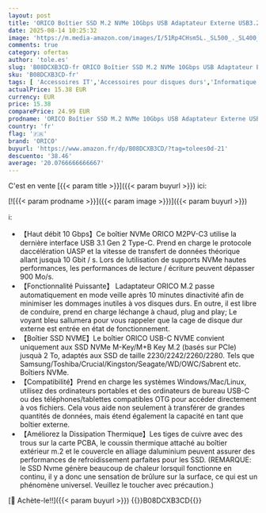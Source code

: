 ```yaml
---
layout: post
title: 'ORICO Boîtier SSD M.2 NVMe 10Gbps USB Adaptateur Externe USB3.2/ USB3.1 Gen2 USB-C Boîtier Disque Dur pour M.2 PCIe NVME M-Key 2230/2242/2260/2280 SSD  avec UASP - M2PV'
date: 2025-08-14 10:25:32
image: 'https://m.media-amazon.com/images/I/51Rp4CHsm5L._SL500_._SL400_.jpg'
comments: true
category: ofertas
author: 'tole.es'
slug: 'B08DCXB3CD-fr ORICO Boîtier SSD M.2 NVMe 10Gbps USB Adaptateur Externe...'
sku: 'B08DCXB3CD-fr'
tags: [ 'Accessoires IT','Accessoires pour disques durs','Informatique','Logements','orico','🇫🇷', ]
actualPrice: 15.38 EUR
currency: EUR
price: 15.38
comparePrice: 24.99 EUR
prodname: 'ORICO Boîtier SSD M.2 NVMe 10Gbps USB Adaptateur Externe USB3.2/ USB3.1 Gen2 USB-C Boîtier Disque Dur pour M.2 PCIe NVME M-Key 2230/2242/2260/2280 SSD  avec UASP - M2PV'
country: 'fr'
flag: '🇫🇷'
brand: 'ORICO'
buyurl: 'https://www.amazon.fr/dp/B08DCXB3CD/?tag=tolees0d-21'
descuento: '38.46'
average: '20.0766666666667'
---
```


C'est en vente [{{< param title >}}]({{< param buyurl >}}) ici:

[![{{< param prodname >}}]({{< param image >}})]({{< param buyurl >}})

ℹ️:

- 【Haut débit 10 Gbps】Ce boîtier NVMe ORICO M2PV-C3 utilise la dernière interface USB 3.1 Gen 2 Type-C. Prend en charge le protocole daccélération UASP et la vitesse de transfert de données théorique allant jusquà 10 Gbit / s. Lors de lutilisation de supports NVMe hautes performances, les performances de lecture / écriture peuvent dépasser 900 Mo/s.
- 【Fonctionnalité Puissante】 Ladaptateur ORICO M.2 passe automatiquement en mode veille après 10 minutes dinactivité afin de minimiser les dommages inutiles à vos disques durs. En outre, il est libre de conduire, prend en charge léchange à chaud, plug and play; Le voyant bleu sallumera pour vous rappeler que la cage de disque dur externe est entrée en état de fonctionnement.
- 【Boîtier SSD NVME】Le boîtier ORICO USB-C NVME convient uniquement aux SSD NVMe M-Key/M+B Key M.2 (basés sur PCIe) jusquà 2 To, adaptés aux SSD de taille 2230/2242/2260/2280. Tels que Samsung/Toshiba/Crucial/Kingston/Seagate/WD/OWC/Sabrent etc. Boîtiers NVMe.
- 【Compatibilité】Prend en charge les systèmes Windows/Mac/Linux, utilisez des ordinateurs portables et des ordinateurs de bureau USB-C ou des téléphones/tablettes compatibles OTG pour accéder directement à vos fichiers. Cela vous aide non seulement à transférer de grandes quantités de données, mais étend également la capacité en tant que boîtier externe.
- 【Améliorez la Dissipation Thermique】Les tiges de cuivre avec des trous sur la carte PCBA, le coussin thermique attaché au boîtier extérieur m.2 et le couvercle en alliage daluminium peuvent assurer des performances de refroidissement parfaites pour les SSD. (REMARQUE: le SSD Nvme génère beaucoup de chaleur lorsquil fonctionne en continu, il y a donc une sensation de brûlure sur la surface, ce qui est un phénomène universel. Veuillez le toucher avec précaution.)

[🛒 Achète-le!!]({{< param buyurl >}})
{{<world>}}B08DCXB3CD{{</world>}}
